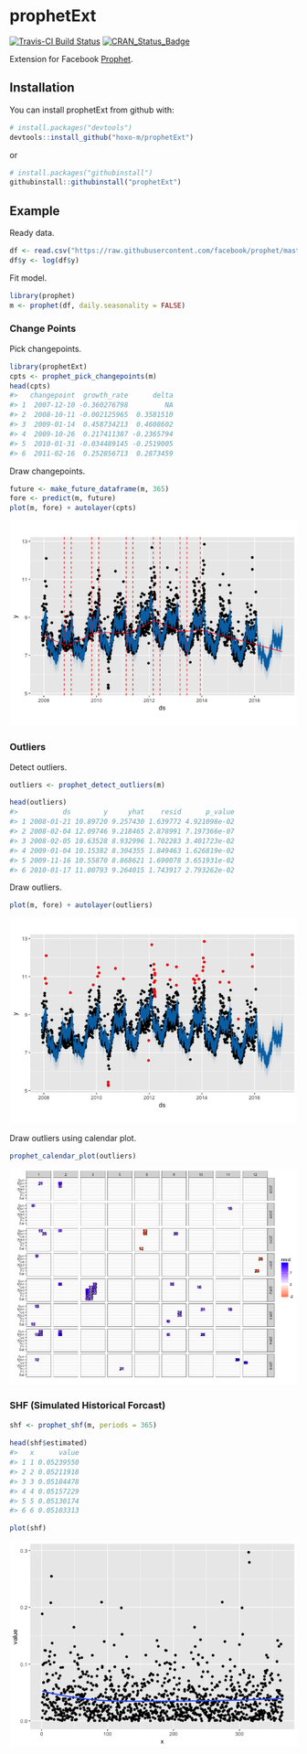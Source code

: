 <!-- README.md is generated from README.Rmd. Please edit that file -->

# prophetExt

[![Travis-CI Build
Status](https://travis-ci.org/hoxo-m/prophetExt.svg?branch=master)](https://travis-ci.org/hoxo-m/prophetExt)
[![CRAN\_Status\_Badge](http://www.r-pkg.org/badges/version/prophetExt)](https://cran.r-project.org/package=prophetExt)

Extension for Facebook
[Prophet](https://github.com/facebookincubator/prophet).

## Installation

You can install prophetExt from github with:

``` r
# install.packages("devtools")
devtools::install_github("hoxo-m/prophetExt")
```

or

``` r
# install.packages("githubinstall")
githubinstall::githubinstall("prophetExt")
```

## Example

Ready
data.

``` r
df <- read.csv("https://raw.githubusercontent.com/facebook/prophet/master/examples/example_wp_peyton_manning.csv")
df$y <- log(df$y)
```

Fit model.

``` r
library(prophet)
m <- prophet(df, daily.seasonality = FALSE)
```

### Change Points

Pick changepoints.

``` r
library(prophetExt)
cpts <- prophet_pick_changepoints(m)
head(cpts)
#>   changepoint  growth_rate      delta
#> 1  2007-12-10 -0.360276798         NA
#> 2  2008-10-11 -0.002125965  0.3581510
#> 3  2009-01-14  0.458734213  0.4608602
#> 4  2009-10-26  0.217411387 -0.2365794
#> 5  2010-01-31 -0.034489145 -0.2519005
#> 6  2011-02-16  0.252856713  0.2873459
```

Draw changepoints.

``` r
future <- make_future_dataframe(m, 365)
fore <- predict(m, future)
plot(m, fore) + autolayer(cpts)
```

![](README-images/draw-changepoints-1.png)<!-- -->

### Outliers

Detect outliers.

``` r
outliers <- prophet_detect_outliers(m)
```

``` r
head(outliers)
#>           ds        y     yhat    resid      p_value
#> 1 2008-01-21 10.89720 9.257430 1.639772 4.921098e-02
#> 2 2008-02-04 12.09746 9.218465 2.878991 7.197366e-07
#> 3 2008-02-05 10.63528 8.932996 1.702283 3.401723e-02
#> 4 2009-01-04 10.15382 8.304355 1.849463 1.626819e-02
#> 5 2009-11-16 10.55870 8.868621 1.690078 3.651931e-02
#> 6 2010-01-17 11.00793 9.264015 1.743917 2.793262e-02
```

Draw outliers.

``` r
plot(m, fore) + autolayer(outliers)
```

![](README-images/draw-outliers-1.png)<!-- -->

Draw outliers using calendar plot.

``` r
prophet_calendar_plot(outliers)
```

![](README-images/draw-calendar-plot-1.png)<!-- -->

### SHF (Simulated Historical Forcast)

``` r
shf <- prophet_shf(m, periods = 365)
```

``` r
head(shf$estimated)
#>   x      value
#> 1 1 0.05239550
#> 2 2 0.05211918
#> 3 3 0.05184478
#> 4 4 0.05157229
#> 5 5 0.05130174
#> 6 6 0.05103313
```

``` r
plot(shf)
```

![](README-images/plot-shf-1.png)<!-- -->
